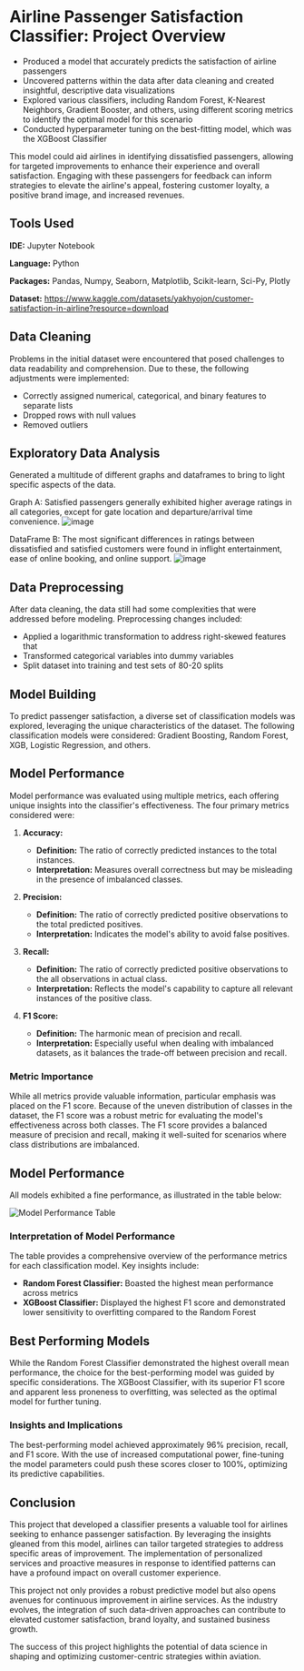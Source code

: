 # Airline Passenger Satisfaction Classifier: Project Overview
- Produced a model that accurately predicts the satisfaction of airline passengers
- Uncovered patterns within the data after data cleaning and created insightful, descriptive data visualizations
- Explored various classifiers, including Random Forest, K-Nearest Neighbors, Gradient Booster, and others, using different scoring metrics to identify the optimal model for this scenario
- Conducted hyperparameter tuning on the best-fitting model, which was the XGBoost Classifier
  
This model could aid airlines in identifying dissatisfied passengers, allowing for targeted improvements to enhance their experience and overall satisfaction. Engaging with these passengers for feedback can inform strategies to elevate the airline's appeal, fostering customer loyalty, a positive brand image, and increased revenues.

## Tools Used
**IDE:** Jupyter Notebook

**Language:** Python

**Packages:** Pandas, Numpy, Seaborn, Matplotlib, Scikit-learn, Sci-Py, Plotly

**Dataset:** https://www.kaggle.com/datasets/yakhyojon/customer-satisfaction-in-airline?resource=download

## Data Cleaning
Problems in the initial dataset were encountered that posed challenges to data readability and comprehension. Due to these, the following adjustments were implemented: 
- Correctly assigned numerical, categorical, and binary features to separate lists
- Dropped rows with null values
- Removed outliers
  
## Exploratory Data Analysis
Generated a multitude of different graphs and dataframes to bring to light specific aspects of the data.

Graph A: Satisfied passengers generally exhibited higher average ratings in all categories, except for gate location and departure/arrival time convenience.
![image](https://github.com/kyle-flores/Airline-Passenger-Satisfaction-Classifier/assets/153465652/ad97271f-ed2f-4fcd-9b41-851d3518ad0f)

DataFrame B: The most significant differences in ratings between dissatisfied and satisfied customers were found in inflight entertainment, ease of online booking, and online support.
![image](https://github.com/kyle-flores/Airline-Passenger-Satisfaction-Classifier/assets/153465652/c735bd1c-d0a3-44fe-ad4a-300edc8f4320)

## Data Preprocessing
After data cleaning, the data still had some complexities that were addressed before modeling. Preprocessing changes included:
- Applied a logarithmic transformation to address right-skewed features that
- Transformed categorical variables into dummy variables
- Split dataset into training and test sets of 80-20 splits

## Model Building
To predict passenger satisfaction, a diverse set of classification models was explored, leveraging the unique characteristics of the dataset. The following classification models were considered: Gradient Boosting, Random Forest, XGB, Logistic Regression, and others.

## Model Performance

Model performance was evaluated using multiple metrics, each offering unique insights into the classifier's effectiveness. The four primary metrics considered were:

1. **Accuracy:**
   - **Definition:** The ratio of correctly predicted instances to the total instances.
   - **Interpretation:** Measures overall correctness but may be misleading in the presence of imbalanced classes.

2. **Precision:**
   - **Definition:** The ratio of correctly predicted positive observations to the total predicted positives.
   - **Interpretation:** Indicates the model's ability to avoid false positives.

3. **Recall:**
   - **Definition:** The ratio of correctly predicted positive observations to the all observations in actual class.
   - **Interpretation:** Reflects the model's capability to capture all relevant instances of the positive class.

4. **F1 Score:**
   - **Definition:** The harmonic mean of precision and recall.
   - **Interpretation:** Especially useful when dealing with imbalanced datasets, as it balances the trade-off between precision and recall.

### Metric Importance

While all metrics provide valuable information, particular emphasis was placed on the F1 score. Because of the uneven distribution of classes in the dataset, the F1 score was a robust metric for evaluating the model's effectiveness across both classes. The F1 score provides a balanced measure of precision and recall, making it well-suited for scenarios where class distributions are imbalanced.

## Model Performance

All models exhibited a fine performance, as illustrated in the table below:

![Model Performance Table](https://github.com/kyle-flores/Airline-Passenger-Satisfaction-Classifier/assets/153465652/1992b326-6a44-4bf4-9147-8fdb5e84564d)

### Interpretation of Model Performance

The table provides a comprehensive overview of the performance metrics for each classification model. Key insights include:

- **Random Forest Classifier:** Boasted the highest mean performance across metrics
- **XGBoost Classifier:** Displayed the highest F1 score and demonstrated lower sensitivity to overfitting compared to the Random Forest 

## Best Performing Models

While the Random Forest Classifier demonstrated the highest overall mean performance, the choice for the best-performing model was guided by specific considerations. The XGBoost Classifier, with its superior F1 score and apparent less proneness to overfitting, was selected as the optimal model for further tuning.

### Insights and Implications

The best-performing model achieved approximately 96% precision, recall, and F1 score. With the use of increased computational power, fine-tuning the model parameters could push these scores closer to 100%, optimizing its predictive capabilities.

## Conclusion

This project that developed a classifier presents a valuable tool for airlines seeking to enhance passenger satisfaction. By leveraging the insights gleaned from this model, airlines can tailor targeted strategies to address specific areas of improvement. The implementation of personalized services and proactive measures in response to identified patterns can have a profound impact on overall customer experience.

This project not only provides a robust predictive model but also opens avenues for continuous improvement in airline services. As the industry evolves, the integration of such data-driven approaches can contribute to elevated customer satisfaction, brand loyalty, and sustained business growth.

The success of this project highlights the potential of data science in shaping and optimizing customer-centric strategies within aviation.
